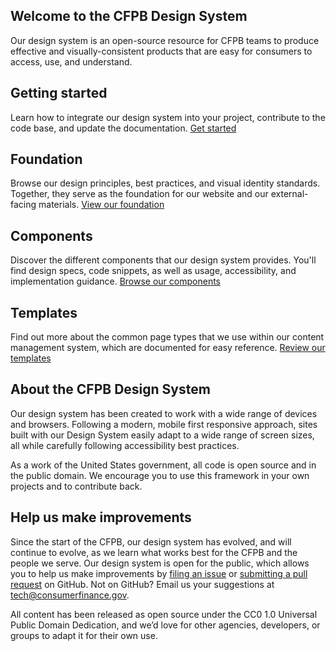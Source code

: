 ## Welcome to the CFPB Design System

Our design system is an open-source resource for CFPB teams to produce effective and visually-consistent products that are easy for consumers to access, use, and understand. 

## Getting started

Learn how to integrate our design system into your project, contribute to the code base, and update the documentation. [Get started](https://cfpb.github.io/design-system/getting-started/)

## Foundation

Browse our design principles, best practices, and visual identity standards. Together, they serve as the foundation for our website and our external-facing materials. [View our foundation](https://cfpb.github.io/design-system/foundation/)

## Components

Discover the different components that our design system provides. You'll find design specs, code snippets, as well as usage, accessibility, and implementation guidance. [Browse our components](https://cfpb.github.io/design-system/components/)

## Templates

Find out more about the common page types that we use within our content management system, which are documented for easy reference. [Review our templates](https://cfpb.github.io/design-system/templates/)

## About the CFPB Design System

Our design system has been created to work with a wide range of devices and browsers. Following a modern, mobile first responsive approach, sites built with our Design System easily adapt to a wide range of screen sizes, all while carefully following accessibility best practices. 

As a work of the United States government, all code is open source and in the public domain. We encourage you to use this framework in your own projects and to contribute back.

## Help us make improvements

Since the start of the CFPB, our design system has evolved, and will continue to evolve, as we learn what works best for the CFPB and the people we serve. Our design system is open for the public, which allows you to help us make improvements by [filing an issue](https://github.com/cfpb/design-system/issues?milestone=&page=1&state=open) or [submitting a pull request](https://github.com/cfpb/design-system/pulls) on GitHub. Not on GitHub? Email us your suggestions at [tech@consumerfinance.gov](tech@consumerfinance.gov).

All content has been released as open source under the CC0 1.0 Universal Public Domain Dedication, and we’d love for other agencies, developers, or groups to adapt it for their own use.